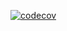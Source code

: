 [![codecov](https://codecov.io/gh/Raipo7/TeamN2/branch/Vlad/graph/badge.svg?token=Y8ZFLNSQH8)](https://codecov.io/gh/Raipo7/TeamN2)